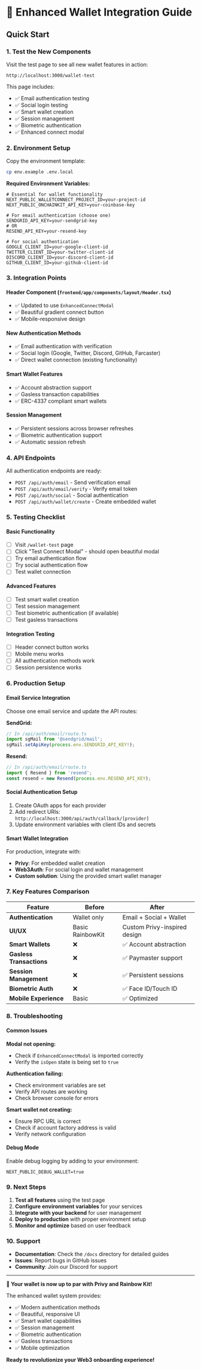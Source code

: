 # 🚀 Enhanced Wallet Integration Guide

## Quick Start

### 1. **Test the New Components**

Visit the test page to see all new wallet features in action:
```
http://localhost:3000/wallet-test
```

This page includes:
- ✅ Email authentication testing
- ✅ Social login testing  
- ✅ Smart wallet creation
- ✅ Session management
- ✅ Biometric authentication
- ✅ Enhanced connect modal

### 2. **Environment Setup**

Copy the environment template:
```bash
cp env.example .env.local
```

**Required Environment Variables:**
```env
# Essential for wallet functionality
NEXT_PUBLIC_WALLETCONNECT_PROJECT_ID=your-project-id
NEXT_PUBLIC_ONCHAINKIT_API_KEY=your-coinbase-key

# For email authentication (choose one)
SENDGRID_API_KEY=your-sendgrid-key
# OR
RESEND_API_KEY=your-resend-key

# For social authentication
GOOGLE_CLIENT_ID=your-google-client-id
TWITTER_CLIENT_ID=your-twitter-client-id
DISCORD_CLIENT_ID=your-discord-client-id
GITHUB_CLIENT_ID=your-github-client-id
```

### 3. **Integration Points**

#### **Header Component** (`frontend/app/components/layout/Header.tsx`)
- ✅ Updated to use `EnhancedConnectModal`
- ✅ Beautiful gradient connect button
- ✅ Mobile-responsive design

#### **New Authentication Methods**
- ✅ Email authentication with verification
- ✅ Social login (Google, Twitter, Discord, GitHub, Farcaster)
- ✅ Direct wallet connection (existing functionality)

#### **Smart Wallet Features**
- ✅ Account abstraction support
- ✅ Gasless transaction capabilities
- ✅ ERC-4337 compliant smart wallets

#### **Session Management**
- ✅ Persistent sessions across browser refreshes
- ✅ Biometric authentication support
- ✅ Automatic session refresh

### 4. **API Endpoints**

All authentication endpoints are ready:
- `POST /api/auth/email` - Send verification email
- `POST /api/auth/email/verify` - Verify email token
- `POST /api/auth/social` - Social authentication
- `POST /api/auth/wallet/create` - Create embedded wallet

### 5. **Testing Checklist**

#### **Basic Functionality**
- [ ] Visit `/wallet-test` page
- [ ] Click "Test Connect Modal" - should open beautiful modal
- [ ] Try email authentication flow
- [ ] Try social authentication flow
- [ ] Test wallet connection

#### **Advanced Features**
- [ ] Test smart wallet creation
- [ ] Test session management
- [ ] Test biometric authentication (if available)
- [ ] Test gasless transactions

#### **Integration Testing**
- [ ] Header connect button works
- [ ] Mobile menu works
- [ ] All authentication methods work
- [ ] Session persistence works

### 6. **Production Setup**

#### **Email Service Integration**
Choose one email service and update the API routes:

**SendGrid:**
```typescript
// In /api/auth/email/route.ts
import sgMail from '@sendgrid/mail';
sgMail.setApiKey(process.env.SENDGRID_API_KEY!);
```

**Resend:**
```typescript
// In /api/auth/email/route.ts
import { Resend } from 'resend';
const resend = new Resend(process.env.RESEND_API_KEY);
```

#### **Social Authentication Setup**
1. Create OAuth apps for each provider
2. Add redirect URIs: `http://localhost:3000/api/auth/callback/[provider]`
3. Update environment variables with client IDs and secrets

#### **Smart Wallet Integration**
For production, integrate with:
- **Privy**: For embedded wallet creation
- **Web3Auth**: For social login and wallet management
- **Custom solution**: Using the provided smart wallet manager

### 7. **Key Features Comparison**

| Feature | Before | After |
|---------|--------|-------|
| **Authentication** | Wallet only | Email + Social + Wallet |
| **UI/UX** | Basic RainbowKit | Custom Privy-inspired design |
| **Smart Wallets** | ❌ | ✅ Account abstraction |
| **Gasless Transactions** | ❌ | ✅ Paymaster support |
| **Session Management** | ❌ | ✅ Persistent sessions |
| **Biometric Auth** | ❌ | ✅ Face ID/Touch ID |
| **Mobile Experience** | Basic | ✅ Optimized |

### 8. **Troubleshooting**

#### **Common Issues**

**Modal not opening:**
- Check if `EnhancedConnectModal` is imported correctly
- Verify the `isOpen` state is being set to `true`

**Authentication failing:**
- Check environment variables are set
- Verify API routes are working
- Check browser console for errors

**Smart wallet not creating:**
- Ensure RPC URL is correct
- Check if account factory address is valid
- Verify network configuration

#### **Debug Mode**
Enable debug logging by adding to your environment:
```env
NEXT_PUBLIC_DEBUG_WALLET=true
```

### 9. **Next Steps**

1. **Test all features** using the test page
2. **Configure environment variables** for your services
3. **Integrate with your backend** for user management
4. **Deploy to production** with proper environment setup
5. **Monitor and optimize** based on user feedback

### 10. **Support**

- **Documentation**: Check the `/docs` directory for detailed guides
- **Issues**: Report bugs in GitHub issues
- **Community**: Join our Discord for support

---

**🎉 Your wallet is now up to par with Privy and Rainbow Kit!**

The enhanced wallet system provides:
- ✅ Modern authentication methods
- ✅ Beautiful, responsive UI
- ✅ Smart wallet capabilities
- ✅ Session management
- ✅ Biometric authentication
- ✅ Gasless transactions
- ✅ Mobile optimization

**Ready to revolutionize your Web3 onboarding experience!**
